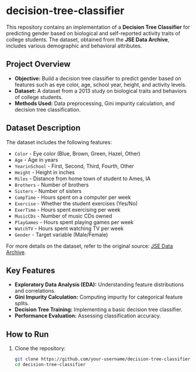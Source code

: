 # decision-tree-classifier

This repository contains an implementation of a **Decision Tree Classifier** for predicting gender based on biological and self-reported activity traits of college students. The dataset, obtained from the **JSE Data Archive**, includes various demographic and behavioral attributes.

## Project Overview
- **Objective:** Build a decision tree classifier to predict gender based on features such as eye color, age, school year, height, and activity levels.
- **Dataset:** A dataset from a 2013 study on biological traits and behaviors of college students.
- **Methods Used:** Data preprocessing, Gini impurity calculation, and decision tree classification.

## Dataset Description
The dataset includes the following features:
- `Color` - Eye color (Blue, Brown, Green, Hazel, Other)
- `Age` - Age in years
- `YearinSchool` - First, Second, Third, Fourth, Other
- `Height` - Height in inches
- `Miles` - Distance from home town of student to Ames, IA
- `Brothers` - Number of brothers
- `Sisters` - Number of sisters
- `CompTime` - Hours spent on a computer per week
- `Exercise` - Whether the student exercises (Yes/No)
- `ExerTime` - Hours spent exercising per week
- `MusicCDs` - Number of music CDs owned
- `PlayGames` - Hours spent playing games per week
- `WatchTV` - Hours spent watching TV per week
- `Gender` - Target variable (Male/Female)

For more details on the dataset, refer to the original source: [JSE Data Archive](http://jse.amstat.org/v21n2/froelich/eyecolorgender.txt).

## Key Features
- **Exploratory Data Analysis (EDA):** Understanding feature distributions and correlations.
- **Gini Impurity Calculation:** Computing impurity for categorical feature splits.
- **Decision Tree Training:** Implementing a basic decision tree classifier.
- **Performance Evaluation:** Assessing classification accuracy.

## How to Run
1. Clone the repository:
   ```bash
   git clone https://github.com/your-username/decision-tree-classifier.git
   cd decision-tree-classifier
